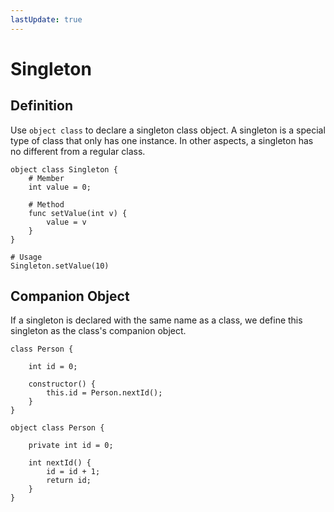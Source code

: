 ```yaml
---
lastUpdate: true
---
```


# Singleton

## Definition

Use `object class` to declare a singleton class object. A singleton is a special type of class that only has one instance. In other aspects, a singleton has no different from a regular class.

```mcfpp
object class Singleton {
    # Member
    int value = 0;

    # Method
    func setValue(int v) {
        value = v
    }
}

# Usage
Singleton.setValue(10)
```

## Companion Object

If a singleton is declared with the same name as a class, we define this singleton as the class's companion object.

```mcfpp
class Person {

    int id = 0;

    constructor() {
        this.id = Person.nextId();
    }
}

object class Person {
    
    private int id = 0;
    
    int nextId() {
        id = id + 1;
        return id;
    }
}
```
